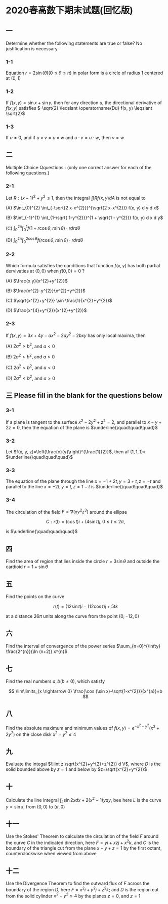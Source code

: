 # 2020春高数下期末试题(回忆版)

## 一

Determine whether the following statements are true or false? No justification is necessary

### 1-1

Equation $r=2 \sin (\theta)(0 \leqslant \theta \leqslant \pi)$ in polar form is a circle of radius 1 centered at $(0,1)$

### 1-2

If $f(x, y)=\sin x+\sin y$, then for any direction $u$, the directional derivative of $f(x, y)$ satisfies $-\sqrt{2} \leqslant \operatorname{Du} f(x, y) \leqslant \sqrt{2}$

### 1-3

If $u \neq 0$, and if $u \times v=u \times w$ and $u \cdot v=u \cdot w$, then $v=w$

## 二

Multiple Choice Qquestions : (only one correct answer for each of the following questions.)

### 2-1

Let $R:(x-1)^{2}+y^{2} \leqslant 1$, then the integral $\iint R f(x, y) d A$ is not equal to

(A) $\int_{0}^{2} \int_{-\sqrt{2 x-x^{2}}}^{\sqrt{2 x-x^{2}}} f(x, y) d y d x$

(B) $\int_{-1}^{1} \int_{1-\sqrt{ 1-y^{2}}}^{1 + \sqrt{1 - y^{2}}} f(x, y) d x d y$

(C) $\int_{0}^{2 \pi} \int_{0}^{1} f(1+r \cos \theta, r \sin \theta) \cdot r d r d \theta$

(D) $\int_{0}^{2 \pi} \int_{0}^{2 \cos \theta} f(r \cos \theta, r \sin \theta) \cdot r d r d \theta$

### 2-2

Which formula satisfies the conditions that function $f(x, y)$ has both partial dervivaties at $(0,0)$ when $f(0,0)=0$ ?

(A) $\frac{x y}{x^{2}+y^{2}}$

(B) $\frac{x^{2}-y^{2}}{x^{2}+y^{2}}$

(C) $\sqrt{x^{2}+y^{2}} \sin \frac{1}{x^{2}+y^{2}}$

(D) $\frac{x^{4}+y^{2}}{x^{2}+y^{2}}$

### 2-3

If $f(x, y)=3 x+4 y-a x^{2}-2 a y^{2}-2 b x y$ has only local maxima, then

(A) $2 a^{2}>b^{2}$, and $a<0$

(B) $2 a^{2}>b^{2}$, and $a>0$

(C) $2 a^{2}<b^{2}$, and $a<0$

(D) $2 a^{2}<b^{2}$, and $a>0$

## 三 Please fill in the blank for the questions below

### 3-1

If a plane is tangent to the surface $x^{2}-2 y^{2}+z^{2}=2$, and parallel to $x-y+2 z=0$, then the equation of the plane is $\underline{\quad\quad\quad}$

### 3-2

Let $f(x, y, z)=\left(\frac{x}{y}\right)^{\frac{1}{2}}$, then af $(1,1,1)=$ $\underline{\quad\quad\quad}$

### 3-3

The equation of the plane through the line $x=-1+2 t, y=3+t, z=-t$ and parallel to the line $x=-2 t, y=t, z=1-t$ is $\underline{\quad\quad\quad}$

### 3-4

The circulation of the field $F=\nabla\left(x y^{2} z^{3}\right)$ around the ellipse

$$
C: r(t)=(\cos t) i+(4 \sin t) j, 0 \leq t \leq 2 \pi \text {, }
$$

is $\underline{\quad\quad\quad}$

## 四

Find the area of region that lies inside the circle $r=3 \sin \theta$ and outside the cardioid $r=1+\sin \theta$

## 五

Find the points on the curve

$$
r(t)=(12 \sin t) i-(12 \cos t) j+5 t k
$$

at a distance $26 \pi$ units along the curve from the point $(0,-12,0)$

## 六

Find the interval of convergence of the power series $\sum_{n=0}^{\infty} \frac{2^{n}}{\ln (n+2)} x^{n}$

## 七

Find the real numbers $a, b(b \neq 0)$, which satisfy

$$
\lim\limits_{x \rightarrow 0} \frac{\cos (\sin x)-\sqrt{1-x^{2}}}{x^{a}}=b
$$

## 八

Find the absolute maximum and minimum values of $f(x, y)=e^{-x^{2}-y^{2}}\left(x^{2}+2 y^{2}\right)$ on the close disk $x^{2}+y^{2} \leqslant 4$

## 九

Evaluate the integal $\iiint z \sqrt{x^{2}+y^{2}+z^{2}} d V$, where $D$ is the solid bounded above by $z=1$ and below by $z=\sqrt{x^{2}+y^{2}}$

## 十

Calculate the line integral $\int_{L} \sin 2 x d x+2\left(x^{2}-1\right) y d y$, bee here $L$ is the curve $y=\sin x$, from $(0,0)$ to $(\pi, 0)$

## 十一

Use the Stokes' Theorem to calculate the circulation of the field $F$ around the curve $C$ in the indicated direction, here $F=y i+x z j+x^{2} k$, and $C$ is the boundary of the triangle cut from the plane $x+y+z=1$ by the first octant, counterclockwise when viewed from above

## 十二

Use the Divergence Theorem to find the outward flux of $F$ across the boundary of the region $D$, here $F=x^{2} i+y^{2} j+z^{2} k$; and $D$ is the region cut from the solid cylinder $x^{2}+y^{2} \leq 4$ by the planes $z=0$, and $z=1$
